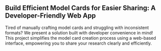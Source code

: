 ## Build Efficient Model Cards for Easier Sharing: A Developer-Friendly Web App

Tired of manually crafting model cards and struggling with inconsistent formats? We present a solution built with developer convenience in mind! This project simplifies the model card creation process using a web-based interface, empowering you to share your research clearly and efficiently.
